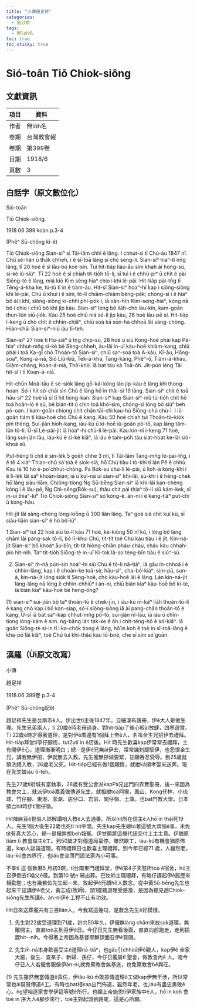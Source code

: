 ```yaml
---
title: "小傳趙足祥"
categories:
  - 無分類
tags:
  - 無lo̍h名
toc: true
toc_sticky: true
---
```


# Sió-toān Tiō Chiok-siông

## 文獻資訊

| 項目 | 資料 |
|---|---|
| 作者 | 無lo̍h名 |
| 卷期 | 台灣教會報 |
| 卷期 | 第399卷 |
| 日期 | 1918/6 |
| 頁數 | 3 |

## 白話字（原文數位化）

Sió-toān

Tiō Chiok-siông.

1918.06 399 koàn p.3-4

(Phêⁿ Sū-chông kì-ê)

Tiō Chiok-siông Sian-siⁿ sī Tâi-lâm chhī ê lâng. I chhut-sì tī Chú-āu 1847 nî. Chū sè-hàn ū tha̍k chheh, i ê sī-toā lâng sī chò seng-lí. Sian-siⁿ hiaⁿ-tī nn̄g lâng, tī 20 hoè ê sî lāu-bú koè-sin. Tuì hit-tia̍p liáu-āu sim khah ài hòng-sù, sì-kè iû-siúⁿ. Tī 22 hoè ê sî chiah tit-tio̍h tō-lí, sī tuì i ê chhù-piⁿ ū chi̍t ê pài Siōng-tè ê lâng, miâ kiò Kim sèng hiaⁿ chio i khì lé-pài. Hit-tia̍p pài-tn̂g tī Têng-á-kha ke, tú-tú tī in ê tiàm-āu. Hit-sî Sian-siⁿ hoaⁿ-hí kap i siông-siông khì lé-pài, Chú ū khui i ê sim, tō-lí chiām-chiām bêng-pe̍k; chóng-sī i ê hiaⁿ bô ài i khì, siông-siông ki-chhì phí-po̍k i, iā oàn-hīn Kim-seng-hiaⁿ, kóng nā bô i chio i chiū bô khì ji̍p kàu. Sian-siⁿ lóng bô lia̍h-chò iàu-kín, kam-goān thun-lún siū-jio̍k. Kàu 25 hoè chiū niá sé-lí ji̍p kàu, 26 hoè lāu-pē sí. Hit-tia̍p í-keng ū chò chi̍t ê chhin-chiâⁿ, chiū soà kā sūn-hà chhoā lâi sàng-chòng. Hiān-chāi Sian-siⁿ-niû iáu tī-teh.

Sian-siⁿ 27 hoè tī Hú-siâⁿ ū tng chip-sū, 28 hoè ū siū Kong-hoē phài kap Pà-hiaⁿ chhut-mn̂g sì-kè bē Sèng-chheh, āu-lâi in-uī kàu-hoē khiàm-kang, chiū phài i toà Ka-gī chò Thoân-tō Sian-siⁿ, chiū saⁿ-soà toà A-kâu, Kî-āu, Hōng-soaⁿ, Kong-á-nâ, Sió Liû-kiû, Tek-á-kha, Tang-káng, Phêⁿ-ô͘, Tiàm-á-kháu, Giâm-chêng, Koan-á-niá, Thô͘-khò͘. iā bat tàu kà Toā-o̍h. Ji̍t-pún léng Tâi hit-sî i tī Koan-á-niá.

Hit-chūn Moâ-tāu ê sè-sio̍k lâng gō͘-kái kóng lán ji̍p-kàu ê lâng khì thong-hoan. Só͘-í hit só͘-chāi sìn Chú ê lâng hō͘ in thâi-sí 19 lâng. Sian-siⁿ chi̍t ê toā hāu-siⁿ 22 hoè iā sí tī hit tiong-kan. Sian-siⁿ kap Sian-siⁿ-niû tú-tio̍h chit hō toā hoân-ló ê sū, bē bián-tit ū chin toā khó͘-sim, chóng-sī lóng bô siūⁿ beh pò-oan. I kam-goān chiong chit chân tāi-chì kau-hù Siōng-chú chú-ì. I iû-goân tiám tī kàu-hoē chò Chú ê kang. Kàu 50 hoè chiah tuì Thoân-tō-kio̍k pín thêng. Sui-jiân hioh-kang, iáu-kú ū ki-hoē iû-goân pò͘-tō, kap lâng tâm-lūn tō-lí. Ū-sî Lé-pài-ji̍t iā hoaⁿ-hí chú-lí lé-pài. Kàu kin-nî í-keng 71 hoè, lâng sui-jiân lāu, iáu-kú ē sì-kè kiâⁿ, iā iáu ē tam-po̍h tàu siat-hoat ke-lāi sió-khoá sū.

Put-hēng tī chit ê sin-le̍k 5 goe̍h chhe 3 mî, tī Tâi-lâm Tang-mn̂g lé-pài-tn̂g, i ê tē 4 kiáⁿ Thian-chû só͘ toà ê siok-sià, hō͘ Chú tiàu i tò-khì ti lán Pē ê chhù. Kàu tē 10 hō ē-po͘ chhut-chòng. Pa Bo̍k-su chú-lí lé-pài, ū lio̍h-á kóng-khí i ê lí-le̍k lâi saⁿ khoàn-bián; iā ū kuí-nā uī sian-siⁿ khí-lâi, sū-khí i ê hêng-chek hō͘ lâng siàu-liām. Chiông-tiong N̂g Sū-bēng Sian-siⁿ iā khí-lâi kan-chèng kóng i ê lāu-pē, N̂g Chì-sêng(Bo̍k-su), thâu chi̍t pái thiaⁿ tō-lí siū kám-kek, sī in-uī thiaⁿ-kíⁿ Tiō Chiok-siông Sian-siⁿ só͘ kóng-ê. án-ni i ê kang-tiâⁿ put-chí ū kong-hāu.

Hit-ji̍t lâi sàng-chòng lóng-kiōng ū 300 liân lâng. Taⁿ goá siá chit kuí kù, sī siàu-liām sian-siⁿ ê hó bô͘-iūⁿ.

1.Sian-siⁿ tuì 22 hoè siū tō-lí kàu 71 hoè, kè-kiōng 50 nî kú, i lóng bô làng chām lâi pàng-sak tō-lí, bô lī-khui Chú, ti̍t-ti̍t toè Chú kàu tiàu i ê ji̍t. Kin-ná-ji̍t Sian-siⁿ bô khoàⁿ āu-bīn, ti̍t-ti̍t hiòng-chiân pháu-cháu, cháu kàu chhah-pio hit-ni̍h. Taⁿ tit-tio̍h Siōng-tè in-uī Ki-tok Iâ-so͘ téng-bīn tiàu ê siúⁿ-sù.

2. Sian-siⁿ m̄-nā pún-sin hoaⁿ-hí siū Chú ê tō-lí nā-tiāⁿ, iā gâu ín-chhoā i ê chhin-lâng, kap i ê choân-ke toā-sè, hāu-siⁿ, cha-bó͘-kiáⁿ, sim-pū, sun-á, kin-ná-ji̍t lóng sio̍k tī Sèng-hoē, chò kàu-hoē lāi ê lâng. Lán kin-ná-ji̍t lâng-lâng nā lóng ē chhin-chhiūⁿ i án-ni, chiū bián kiaⁿ kàu-hoē bô ki-té, iā bián kiaⁿ kàu-hoē bē heng-ōng?

(1) sian-siⁿ sui-jiân bô taⁿ thoân-tō ê chek-jīn, i iáu-kú m̄-káⁿ lia̍h thoân-tō-lí ê kang chò kap i bô kan-siap, só͘-í siông-siông iā ài pang-chān thoân-tō ê kang. Ū-sî iā bat saⁿ-kap chhut-mn̂g pò͘-tō, sui-jiân nî-lāu, iā iáu ū chīn-tiong ióng-kám ê sim. ǹg-bāng lán ta̍k-ke ē o̍h i chit-téng-hō ê só͘-kiâⁿ. iā goān Siōng-tè si-in tī i ka-cho̍k tiong ê lâng, hō͘ in koh ē toè in sī-toā-lâng ê kha-pō͘ lâi kiâⁿ, toè Chú tuì khí-thâu kàu lō͘-boé, che sī sim só͘ goān.

## 漢羅（Ùi原文改寫）

小傳

趙足祥

1918.06 399卷 p.3-4

(Phêⁿ Sū-chông記ê)

趙足祥先生是台南市ê人。伊出世tī主後1847年。自細漢有讀冊，伊ê大人是做生理。先生兄弟兩人，tī 20歲ê時老母過身。對hit-tia̍p了後心較ài放肆，四界遊賞。Tī 22歲ê時才得著道理，是對伊ê厝邊有1個拜上帝ê人，名叫金生兄招伊去禮拜。Hit-tia̍p拜堂tī亭仔腳街，tut2utī in ê店後。Hit 時先生歡喜kap伊常常去禮拜，主有開伊ê心，道理漸漸明白；總--是伊ê兄無ài伊去，常常譏刺鄙馭伊，也怨恨金生兄，講若無伊招，伊就無去入教。先生攏無掠做要緊，甘願吞忍受辱。到25歲就領洗禮入教，26歲老父死。Hit-tia̍p已經有做1個親情，就紲kā順孝娶來送葬。現在先生娘iáu tī-teh。

先生27歲tī府城有當執事，28歲有受公會派kapPà兄出門四界賣聖冊，後--來因為教會欠工，就派伊toà嘉義做傳道先生，就相紲toà阿猴，鳳山、Kong仔林，小琉球、竹仔腳、東港、澎湖、店仔口、岩前、關仔嶺、土庫。也bat鬥教大學。日本領台hit時伊tī關仔嶺。

Hit陣麻豆ê世俗人誤解講咱入教ê人去通番。所以hit所在信主ê人hō͘ in thâi死19人。先生1個大後生22歲也死tī hit中間。先生kap先生娘tú著這號大煩惱ê事，未免tit有真大苦心，總--是攏無想beh報冤。伊甘願將這層代誌交付上主主意。伊猶原tiàm tī 教會做主ê工。到50歲才對傳道局稟停。雖然歇工，iáu-kú有機會猶原佈道，kap人談論道理。有時禮拜日也歡喜主理禮拜。到今年已經71 歲，人雖然老，iáu-kú會四界行，也iáu會淡薄鬥設法家內小可事。

不幸tī 這 個新曆5 月初3暝，tī台南東門禮拜堂，伊ê第4子天慈所toà ê宿舍，hō͘主召伊倒去tī咱父ê厝。到第10 號e 晡出葬。巴牧師主理禮拜，有略仔講起伊ê履歷來相勸勉；也有幾若位先生起--來，敘起伊ê行蹟hō͘人數念。從中黃Sū-bēng先生也起來干証講伊ê老父，黃志成(牧師)，頭1擺聽道理受感激，是因為聽見趙Chiok-siông先生所講ê。án-ni伊ê 工程不止有功效。

Hit日來送葬攏共有三百liân人。今我寫這幾句，是數念先生ê好模樣。

1. 先生對22歲受道理到71歲，計共50年久，伊攏無làng chām來放sak道理，無離開主，直直toè主到召伊ê日。今仔日先生無看後面，直直向前跑走，走到插鏢hit--ni̍h。今得著上帝因為基督耶穌頂面召伊ê賞賜。

2. 先生m̄-nā本身歡喜受主ê道理nā-tiāⁿ，也gâu引chhoā伊ê親人，kap伊ê 全家大細，後生、查某子、新婦、孫仔，今仔日攏屬tī 聖會，做教會內ê 人。咱今仔日人人若攏會親像伊án-ni,就免驚教會無基底，也免驚教會bē興旺。

(1) 先生雖然無當傳道ê責任，伊iáu-kú m̄敢掠傳道理ê工做kap伊無干涉，所以常常也ài幫贊傳道ê工。有時也bat相kap出門佈道，雖然年老，也,iáu有盡忠勇敢ê心。ǹg望咱逐家會學伊這等號ê所行。也願上帝施恩tī伊家族中ê人，hō͘ in koh 會toè in 序大人ê腳步來行，toè主對起頭到路尾，這是心所願。
